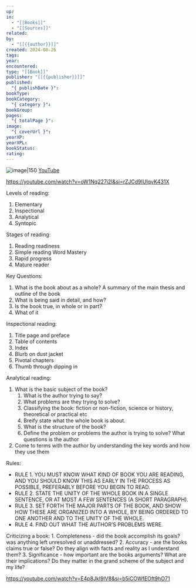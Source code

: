 ```yaml
---
up: 
in:
  - "[[Books]]"
  - "[[Sources]]"
related: 
by:
  - "[[{{author}}]]"
created: 2024-08-26
tags: 
year: 
encountered: 
type: "[[Book]]"
publisher: "[[{{publisher}}]]"
published:
  "{ publishDate }": 
bookType: 
bookCategory:
  "{ category }": 
bookGroup: 
pages:
  "{ totalPage }": 
image:
  "{ coverUrl }": 
yearXP: 
yearXPL: 
bookStatus: 
rating:
---
```


![image|150]({{coverUrl}})
[YouTube](https://youtu.be/tZ_icGeC_Ws?si=WAVtH_UgUbN6-lsr)

https://youtube.com/watch?v=oW1Nq227i2I&si=rZJCd9IUIqvK431X

Levels of reading:
1. Elementary
2. Inspectional
3. Analytical
4. Syntopic


Stages of reading:
1. Reading readiness
2. Simple reading Word Mastery
3. Rapid progress
4. Mature reader

Key Questions:
1. What is the book about as a whole? A summary of the main thesis and outline of the book
2. What is being said in detail, and how?
3. Is the book true, in whole or in part?
4. What of it

Inspectional reading:
1. Title page and preface
2. Table of contents
3. Index
4. Blurb on dust jacket
5. Pivotal chapters
6. Thumb through dipping in

Analytical reading:
1. What is the basic subject of the book?
	1. What is the author trying to say?
	2. What problems are they trying to solve?
	3. Classifying the book: fiction or non-fiction, science or history, theoretical or practical etc
	4. Breify state what the whole book is about.
	5. What is the structure of the book?
	6. Define the problem or problems the author is trying to solve? What questions is the author 
2. Come to terms with the author by understanding the key words and how they use them


Rules:
 - RULE 1. YOU MUST KNOW WHAT KIND OF BOOK YOU ARE READING, AND YOU SHOULD KNOW THIS AS EARLY IN THE PROCESS AS POSSIBLE, PREFERABLY BEFORE YOU BEGIN TO READ.
 - RULE 2. STATE THE UNITY OF THE WHOLE BOOK IN A SINGLE SENTENCE, OR AT MOST A FEW SENTENCES (A SHORT PARAGRAPH).
 - RULE 3. SET FORTH THE MAJOR PARTS OF THE BOOK, AND SHOW HOW THESE ARE ORGANIZED INTO A WHOLE, BY BEING ORDERED TO ONE ANOTHER AND TO THE UNITY OF THE WHOLE.
 - RULE 4. FIND OUT WHAT THE AUTHOR’S PROBLEMS WERE.

Criticizing a book:
	1. Completeness - did the book accomplish its goals? was anything left unresolved or unaddressed? 
	2. Accuracy - are the books claims true or false? Do they align with facts and reality as I understand them?
	3. Significance - how important are the books arguments? What are their implications? Do they matter in the grand scheme of the subject and my life?

https://youtube.com/watch?v=E4p8JkI9lV8&si=b5iCOWfEOft9hO71